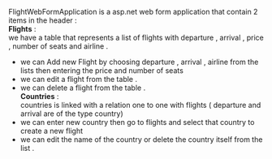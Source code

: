 FlightWebFormApplication is a asp.net web form application that contain 2 items in the header : <br/>
**Flights** : <br/>
we have a table that represents a list of flights with departure  , arrival , price , number of seats and airline .
-  we can Add new Flight by choosing departure , arrival , airline from the lists then entering the price and number of seats
-  we can edit a flight from the table .
-  we can delete a flight from the table .<br/>
**Countries** :<br/>
countries is linked with a relation one to one with flights ( departure and arrival are of the type country)
- we can enter new country then go to flights and select that country to create a new flight
- we can edit the name of the country or delete the country itself from the list .   
